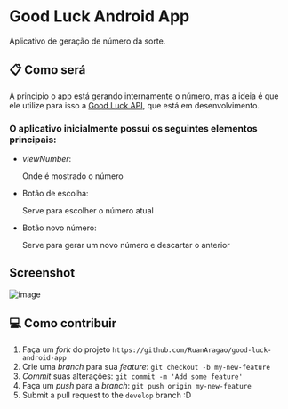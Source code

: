 # Good Luck Android App

Aplicativo de geração de número da sorte.

## 📋 Como será

A principio o app está gerando internamente o número, mas a ideia é que ele utilize para isso a [Good Luck API](https://github.com/RuanAragao/good-luck-api), que está em desenvolvimento.

### O aplicativo inicialmente possui os seguintes elementos principais:

- _viewNumber_:

  Onde é mostrado o número

- Botão de escolha:

  Serve para escolher o número atual

- Botão novo número:

  Serve para gerar um novo número e descartar o anterior

## Screenshot
![image](https://user-images.githubusercontent.com/1015013/136162667-dce18cdd-2ed3-4cee-babf-89f332dc9f98.png)



##  💻 Como contribuir

1. Faça um _fork_ do projeto `https://github.com/RuanAragao/good-luck-android-app`
2. Crie uma _branch_ para sua _feature_: `git checkout -b my-new-feature`
3. _Commit_ suas alterações: `git commit -m 'Add some feature'`
4. Faça um _push_ para a _branch_: `git push origin my-new-feature`
5. Submit a pull request to the `develop` branch :D
